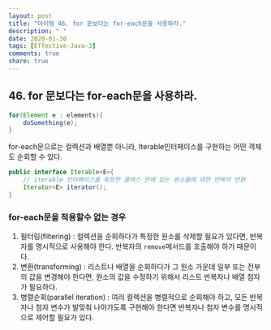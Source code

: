 ```yaml
---
layout: post
title: "아이템 46. for 문보다는 for-each문을 사용하라."
description: " "
date: 2020-01-30
tags: [Effective-Java-3]
comments: true
share: true
---
```


## 46. for 문보다는 for-each문을 사용하라.

```java
for(Element e : elements){
    doSomething(e);
}
```


for-each문으로는 컬렉션과 배열뿐 아니라, Iterable인터페이스를 구현하는 어떤 객체도 순회할 수 있다.
```java
public interface Iterable<E>{
    // iterable 인터페이스를 확장한 클래스 안에 있는 원소들에 대한 반복자 반환
    Iterator<E> iterator();
}
```

### for-each문을 적용할수 없는 경우
1. 필터링(filtering) : 컬렉션을 순회하다가 특정한 원소를 삭제할 필요가 있다면, 반복자를 명시적으로 사용해야 한다.
   반복자의 ```remove```메서드를 호출해야 하기 때문이다.
2. 변환(transforming) : 리스트나 배열을 순회하다가 그 원소 가운데 일부 또는 전부의 값을 변경해야 한다면, 
   원소의 값을 수정하기 위해서 리스트 반복자나 배열 첨자가 필요하다.
3. 병렬순회(parallel iteration) : 여러 컬렉션을 병렬적으로 순회해야 하고, 모든 반복자나 첨자 변수가 발맞춰 나아가도록 구현해야 한다면
   반복자나 첨자 변수를 명시적으로 제어할 필요가 있다.